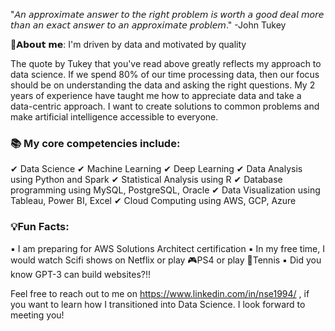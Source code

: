 
<!--
**nse1994/nse1994** is a ✨ _special_ ✨ repository because its `README.md` (this file) appears on your GitHub profile.
Here are some ideas to get you started:

- 🔭 I’m currently working on ...
- 🌱 I’m currently learning ...
- 👯 I’m looking to collaborate on ...
- 🤔 I’m looking for help with ...
- 💬 Ask me about ...
- 📫 How to reach me: ...
- 😄 Pronouns: ...
- ⚡ Fun fact: ...
-->

"𝘈𝘯 𝘢𝘱𝘱𝘳𝘰𝘹𝘪𝘮𝘢𝘵𝘦 𝘢𝘯𝘴𝘸𝘦𝘳 𝘵𝘰 𝘵𝘩𝘦 𝘳𝘪𝘨𝘩𝘵 𝘱𝘳𝘰𝘣𝘭𝘦𝘮 𝘪𝘴 𝘸𝘰𝘳𝘵𝘩 𝘢 𝘨𝘰𝘰𝘥 𝘥𝘦𝘢𝘭 𝘮𝘰𝘳𝘦 𝘵𝘩𝘢𝘯 𝘢𝘯 𝘦𝘹𝘢𝘤𝘵 𝘢𝘯𝘴𝘸𝘦𝘳 𝘵𝘰 𝘢𝘯 𝘢𝘱𝘱𝘳𝘰𝘹𝘪𝘮𝘢𝘵𝘦 𝘱𝘳𝘰𝘣𝘭𝘦𝘮." -John Tukey

👦𝗔𝗯𝗼𝘂𝘁 𝗺𝗲: 
                     I'm driven by data
                     and motivated by quality

The quote by Tukey that you've read above greatly reflects my approach to data science. If we spend 80% of our time processing data, then our focus should be on understanding the data and asking the right questions. My 2 years of experience have taught me how to appreciate data and take a data-centric approach. I want to create solutions to common problems and make artificial intelligence accessible to everyone. 

### 📚 My core competencies include: 
✔     Data Science
✔     Machine Learning
✔     Deep Learning
✔     Data Analysis using Python and Spark
✔     Statistical Analysis using R
✔     Database programming using MySQL, PostgreSQL, Oracle
✔     Data Visualization using Tableau, Power BI, Excel
✔     Cloud Computing using AWS, GCP, Azure

### 💡Fun Facts: 
▪️ I am preparing for AWS Solutions Architect certification 
▪️ In my free time, I would watch Scifi shows on  Netflix or play 🎮PS4 or play 🎾Tennis
▪️ Did you know GPT-3 can build websites?!!

Feel free to reach out to me on https://www.linkedin.com/in/nse1994/ , if you want to learn how I transitioned into Data Science. I look forward to meeting you!


